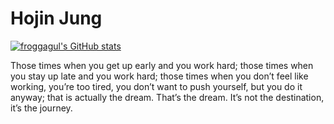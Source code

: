 # Hojin Jung

[![froggagul's GitHub stats](https://github-readme-stats.vercel.app/api?username=froggagul)](https://github.com/anuraghazra/github-readme-stats)

Those times when you get up early and you work hard; those times when you stay up late and you work hard; those times when you don’t feel like working, you’re too tired, you don’t want to push yourself, but you do it anyway; that is actually the dream. That’s the dream. It’s not the destination, it’s the journey.
